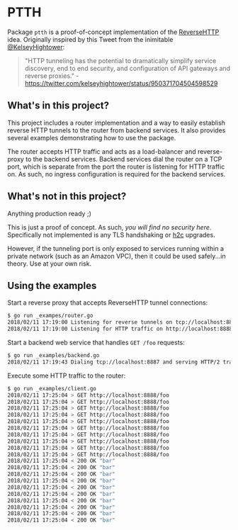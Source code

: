 # PTTH

Package `ptth` is a proof-of-concept implementation of the [ReverseHTTP](http://reversehttp.net/) idea. Originally inspired by this Tweet from the inimitable [@KelseyHightower](https://twitter.com/kelseyhightower):

> "HTTP tunneling has the potential to dramatically simplify service discovery, end to end security, and configuration of API gateways and reverse proxies." - https://twitter.com/kelseyhightower/status/950371704504598529


## What's in this project?

This project includes a router implementation and a way to easily establish reverse HTTP tunnels to the router from backend services. It also provides several examples demonstrating how to use the package.

The router accepts HTTP traffic and acts as a load-balancer and reverse-proxy to the backend services. Backend services dial the router on a TCP port, which is separate from the port the router is listening for HTTP traffic on. As such, no ingress configuration is required for the backend services.

## What's not in this project?

Anything production ready ;)

This is just a proof of concept. As such, _you will find no security here_. Specifically not implemented is any TLS handshaking or [h2c](https://http2.github.io/http2-spec/#iana-h2c) upgrades.

However, if the tunneling port is only exposed to services running within a private network (such as an Amazon VPC), then it could be used safely...in theory. Use at your own risk.

## Using the examples

Start a reverse proxy that accepts ReverseHTTP tunnel connections:

```sh
$ go run _exampes/router.go
2018/02/11 17:19:00 Listening for reverse tunnels on tcp://localhost:8887
2018/02/11 17:19:00 Listening for HTTP traffic on http://localhost:8888
```

Start a backend web service that handles `GET /foo` requests:

```sh
$ go run _examples/backend.go
2018/02/11 17:19:43 Dialing tcp://localhost:8887 and serving HTTP/2 traffic
```

Execute some HTTP traffic to the router:

```sh
$ go run _examples/client.go
2018/02/11 17:25:04 > GET http://localhost:8888/foo
2018/02/11 17:25:04 > GET http://localhost:8888/foo
2018/02/11 17:25:04 > GET http://localhost:8888/foo
2018/02/11 17:25:04 > GET http://localhost:8888/foo
2018/02/11 17:25:04 > GET http://localhost:8888/foo
2018/02/11 17:25:04 > GET http://localhost:8888/foo
2018/02/11 17:25:04 > GET http://localhost:8888/foo
2018/02/11 17:25:04 > GET http://localhost:8888/foo
2018/02/11 17:25:04 > GET http://localhost:8888/foo
2018/02/11 17:25:04 > GET http://localhost:8888/foo
2018/02/11 17:25:04 < 200 OK "bar"
2018/02/11 17:25:04 < 200 OK "bar"
2018/02/11 17:25:04 < 200 OK "bar"
2018/02/11 17:25:04 < 200 OK "bar"
2018/02/11 17:25:04 < 200 OK "bar"
2018/02/11 17:25:04 < 200 OK "bar"
2018/02/11 17:25:04 < 200 OK "bar"
2018/02/11 17:25:04 < 200 OK "bar"
2018/02/11 17:25:04 < 200 OK "bar"
2018/02/11 17:25:04 < 200 OK "bar"
```